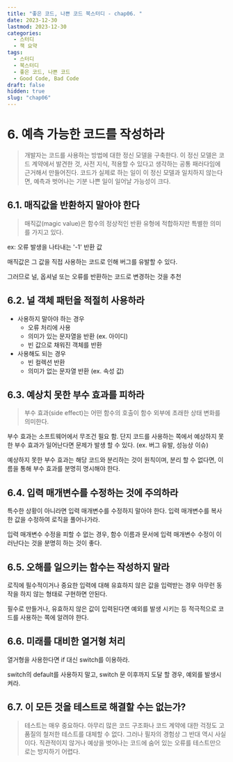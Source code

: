 ```yaml
---
title: "좋은 코드, 나쁜 코드 북스터디 - chap06. "
date: 2023-12-30
lastmod: 2023-12-30
categories:
  - 스터디
  - 책 요약
tags:
  - 스터디
  - 북스터디
  - 좋은 코드, 나쁜 코드
  - Good Code, Bad Code
draft: false
hidden: true
slug: "chap06"
---
```


# 6. 예측 가능한 코드를 작성하라

> 개발자는 코드를 사용하는 방법에 대한 정신 모델을 구축한다. 이 정신 모델은 코드 계약에서 발견한 것, 사전 지식, 적용할 수 있다고 생각하는 공통 패러다임에 근거해서 만들어진다. 코드가 실제로 하는 일이 이 정신 모델과 일치하지 않는다면, 예측과 벗어나는 기분 나쁜 일이 일어날 가능성이 크다.

## 6.1. 매직값을 반환하지 말아야 한다

> 매직값(magic value)은 함수의 정상적인 반환 유형에 적합하지만 특별한 의미를 가지고 있다.

ex: 오류 발생을 나타내는 '-1' 반환 값

매직값은 그 값을 직접 사용하는 코드로 인해 버그를 유발할 수 있다.

그러므로 널, 옵셔널 또는 오류를 반환하는 코드로 변경하는 것을 추천

## 6.2. 널 객체 패턴을 적절히 사용하라

- 사용하지 말아야 하는 경우
    - 오류 처리에 사용
    - 의미가 있는 문자열을 반환 (ex. 아이디)
    - 빈 값으로 채워진 객체를 반환
- 사용해도 되는 경우
    - 빈 컬렉션 반환
    - 의미가 없는 문자열 반환 (ex. 속성 값)

## 6.3. 예상치 못한 부수 효과를 피하라

> 부수 효과(side effect)는 어떤 함수의 호출이 함수 외부에 초래한 상태 변화를 의미한다.

부수 효과는 소프트웨어에서 무조건 필요 함. 단지 코드를 사용하는 쪽에서 예상하지 못한 부수 효과가 일어난다면 문제가 발생 할 수 있다. (ex. 버그 유발, 성능상 이슈)

예상하지 못한 부수 효과는 해당 코드와 분리하는 것이 원칙이며, 분리 할 수 없다면, 이름을 통해 부수 효과를 분명히 명시해야 한다.

## 6.4. 입력 매개변수를 수정하는 것에 주의하라

특수한 상황이 아니라면 입력 매개변수를 수정하지 말아야 한다. 입력 매개변수를 복사한 값을 수정하여 로직을 풀어나가라.

입력 매개변수 수정을 피할 수 없는 경우, 함수 이름과 문서에 입력 매개변수 수정이 이러난다는 것을 분명히 하는 것이 좋다.

## 6.5. 오해를 일으키는 함수는 작성하지 말라

로직에 필수적이거나 중요한 입력에 대해 유효하지 않은 값을 입력받는 경우 아무런 동작을 하지 않는 형태로 구현하면 안된다.

필수로 만들거나, 유효하지 않은 값이 입력된다면 예외를 발생 시키는 등 적극적으로 코드를 사용하는 쪽에 알려야 한다.

## 6.6. 미래를 대비한 열거형 처리

열거형을 사용한다면 if 대신 switch를 이용하라.

switch의 default를 사용하지 말고, switch 문 이후까지 도달 할 경우, 예외를 발생시켜라.

## 6.7. 이 모든 것을 테스트로 해결할 수는 없는가?

> 테스트는 매우 중요하다. 아무리 많은 코드 구조화나 코드 계약에 대한 걱정도 고품질의 철저한 테스트를 대체할 수 없다. 그러나 필자의 경험상 그 반대 역시 사실이다. 직관적이지 않거나 예상을 벗어나는 코드에 숨어 있는 오류를 테스트만으로는 방지하기 어렵다.
